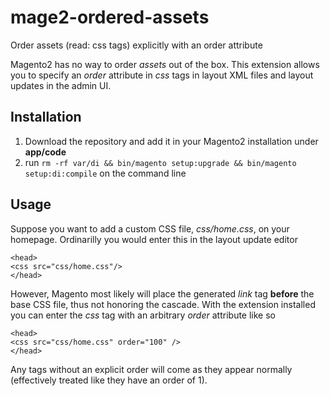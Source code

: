 # mage2-ordered-assets
Order assets (read: css tags) explicitly with an order attribute

Magento2 has no way to order *assets* out of the box. This extension allows you to specify an *order* attribute in *css* tags in layout XML files and layout updates in the admin UI.

## Installation
1. Download the repository and add it in your Magento2 installation under **app/code**
2. run `rm -rf var/di && bin/magento setup:upgrade && bin/magento setup:di:compile` on the command line

## Usage
Suppose you want to add a custom CSS file, *css/home.css*, on your homepage. Ordinarilly you would enter this in the layout update editor 
```
<head>
<css src="css/home.css"/>
</head>
```

However, Magento most likely will place the generated *link* tag **before** the base CSS file, thus not honoring the cascade. With the extension installed you can enter the *css* tag with an arbitrary *order* attribute like so
```
<head>
<css src="css/home.css" order="100" />
</head>
```

Any tags without an explicit order will come as they appear normally (effectively treated like they have an order of 1).
